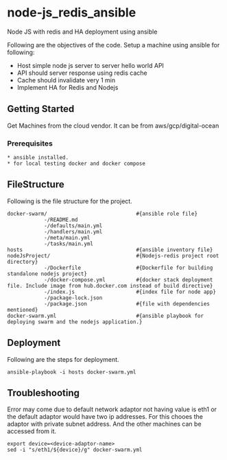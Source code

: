 # node-js_redis_ansible
Node JS with redis and HA deployment using ansible

Following are the objectives of the code.
Setup a machine using ansible for following:
- Host simple node js server to server hello world API
- API should server response using redis cache
- Cache should invalidate very 1 min
- Implement HA for Redis and Nodejs

## Getting Started

Get Machines from the cloud vendor. It can be from aws/gcp/digital-ocean

### Prerequisites


```
* ansible installed.
* for local testing docker and docker compose
```

## FileStructure
Following is the file structure for the project.

```
docker-swarm/                             #{ansible role file}
            -/README.md
            -/defaults/main.yml
            -/handlers/main.yml
            -/meta/main.yml
            -/tasks/main.yml
hosts                                     #{ansible inventory file}
nodeJsProject/                            #{Nodejs-redis project root directory}
            -/Dockerfile                  #{Dockerfile for building standalone nodejs project}
            -/docker-compose.yml          #{docker stack deployment file. Include image from hub.docker.com instead of build directive}
            -/index.js                    #{index file for node app}
            -/package-lock.json
            -/package.json                #{file with dependencies mentioned}
docker-swarm.yml                          #{ansible playbook for deploying swarm and the nodejs application.}
```

## Deployment

Following are the steps for deployment.

```
ansible-playbook -i hosts docker-swarm.yml
```

## Troubleshooting

Error may come due to default network adaptor not having value is eth1 or the default adaptor would have two ip addresses. For this chooes the adaptor with private subnet address. And the other machines can be accessed from it.

```
export device=<device-adaptor-name>
sed -i "s/eth1/${device}/g" docker-swarm.yml
```


